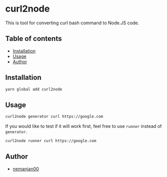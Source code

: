 # curl2node

This is tool for converting curl bash command to Node.JS code. 

## Table of contents

<!-- vim-markdown-toc GFM -->

* [Installation](#installation)
* [Usage](#usage)
* [Author](#author)

<!-- vim-markdown-toc -->

## Installation

```bash
yarn global add curl2node
```

## Usage

```bash
curl2node generator curl https://google.com 
```

If you would like to test if it will work first, feel free to use `runner` instead of `generator`. 

```bash
curl2node runner curl https://google.com 
```

## Author

* [nemanjan00](https://github.com/nemanjan00)

